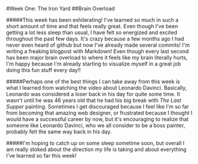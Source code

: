 #Week One: The Iron Yard
##Brain Overload

#####This week has been exhilerating! I've learned so much in such a short amount of time and that feels really great. Even though I've been getting a lot less sleep than usual, I have felt so energized and excited throughout the past few days. It's crazy because a few months ago I had never even heard of github but now I've already made several commits! I'm writing a freaking blogpost with Markdown! Even though every last second has been major brain overload to where it feels like my brain literally hurts, I'm happy because I'm already starting to visualize myself in a great job doing this fun stuff every day!! 

#####Perhaps one of the best things I can take away from this week is what I learned from watching the video about Leonardo Davinci. Basically, Leonardo was considered a loser back in his day for quite some time. It wasn't until he was 46 years old that he had his big break with _The Last Supper_ painting. Sometimes I get discouraged because I feel like I'm so far from becoming that amazing web designer, or frustrated because I thought I would have a successful career by now, but it's encouraging to realize that someone like Leonardo Davinci, who we all consider to be a boss painter, probably felt the same way back in his day.

#####I'm hoping to catch up on some sleep sometime soon, but overall I am really stoked about the direction my life is taking and about everything I've learned so far this week!   
